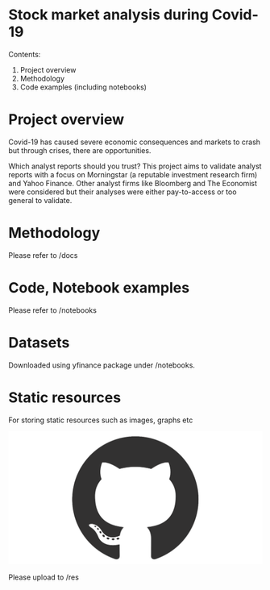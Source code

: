 # Stock market analysis during Covid-19

Contents:
1. Project overview
2. Methodology
3. Code examples (including notebooks)

# Project overview

Covid-19 has caused severe economic consequences and markets to crash but through crises, there are opportunities. 

Which analyst reports should you trust? This project aims to validate analyst reports with a focus on Morningstar (a reputable investment research firm) and Yahoo Finance. Other analyst firms like Bloomberg and The Economist were considered but their analyses were either pay-to-access or too general to validate.  

# Methodology

Please refer to /docs

# Code, Notebook examples

Please refer to /notebooks

# Datasets

Downloaded using yfinance package under /notebooks. 

# Static resources

For storing static resources such as images, graphs etc

![](res/github_mark.png)

Please upload to /res
